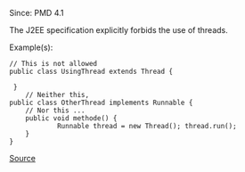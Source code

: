 Since: PMD 4.1

The J2EE specification explicitly forbids the use of threads.

Example(s):
```
// This is not allowed
public class UsingThread extends Thread {

 }
	// Neither this,
public class OtherThread implements Runnable {
	// Nor this ...
	public void methode() {
			Runnable thread = new Thread(); thread.run();
	}
}
```

[Source](https://pmd.github.io/pmd-5.5.4/pmd-java/rules/java/j2ee.html#DoNotUseThreads)
